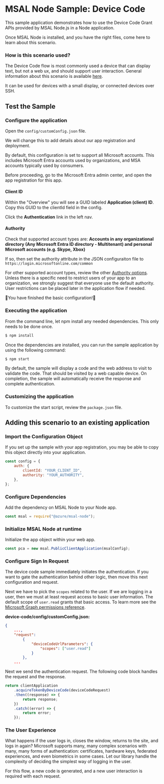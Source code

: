 # MSAL Node Sample: Device Code

This sample application demonstrates how to use the Device Code Grant APIs provided by MSAL Node.js in a Node application.

Once MSAL Node is installed, and you have the right files, come here to learn about this scenario.

### How is this scenario used?

The Device Code flow is most commonly used a device that can display text, but not a web ux, and should support user interaction. General information about this scenario is available [here](https://docs.microsoft.com/azure/active-directory/develop/v2-oauth2-device-code).

It can be used for devices with a small display, or connected devices over SSH.

## Test the Sample

### Configure the application

Open the `config/customConfig.json` file.

We will change this to add details about our app registration and deployment.

By default, this configuration is set to support all Microsoft accounts. This includes Microsoft Entra accounts used by organizations, and MSA accounts typically used by consumers.

Before proceeding, go to the Microsoft Entra admin center, and open the app registration for this app.

#### **Client ID**

Within the "Overview" you will see a GUID labeled **Application (client) ID**. Copy this GUID to the clientId field in the config.

Click the **Authentication** link in the left nav.

#### **Authority**

Check that supported account types are: **Accounts in any organizational directory (Any Microsoft Entra ID directory - Multitenant) and personal Microsoft accounts (e.g. Skype, Xbox)**

If so, then set the authority attribute in the JSON configuraiton file to `https://login.microsoftonline.com/common`

For other supported account types, review the other [Authority options](https://docs.microsoft.com/azure/active-directory/develop/msal-client-application-configuration). Unless there is a specific need to restrict users of your app to an organization, we strongly suggest that everyone use the default authority. User restrictions can be placed later in the application flow if needed.

🎉You have finished the basic configuration!🎉

### Executing the application

From the command line, let npm install any needed dependencies. This only needs to be done once.

```bash
$ npm install
```

Once the dependencies are installed, you can run the sample application by using the following command:

```bash
$ npm start
```

By default, the sample will display a code and the web address to visit to validate the code. That should be visited by a web capable device. On completion, the sample will automatically receive the response and complete authentication.

### Customizing the application

To customize the start script, review the `package.json` file.

## Adding this scenario to an existing application

### Import the Configuration Object

If you set up the sample with your app registration, you may be able to copy this object directly into your application.

```javascript
const config = {
    auth: {
        clientId: "YOUR_CLIENT_ID",
        authority: "YOUR_AUTHORITY",
    },
};
```

### Configure Dependencies

Add the dependency on MSAL Node to your Node app.

```javascript
const msal = require("@azure/msal-node");
```

### Initialize MSAL Node at runtime

Initialize the app object within your web app.

```javascript
const pca = new msal.PublicClientApplication(msalConfig);
```

### Configure Sign In Request

The device code sample immediately initiates the authentication. If you want to gate the authentication behind other logic, then move this next configuration and request.

Next we have to pick the `scopes` related to the user. If we are logging in a user, then we must at least request access to basic user information. The default scope of `user.read` grants that basic access. To learn more see the [Microsoft Graph permissions reference](https://docs.microsoft.com/graph/permissions-reference).

**device-code/config/customConfig.json:**

```json
{
    ...,
    "request":
        {
            "deviceCodeUrlParameters": {
                "scopes": ["user.read"]
            }
        },
    ...
```

Next we send the authentication request. The following code block handles the request and the response.

```javascript
return clientApplication
    .acquireTokenByDeviceCode(deviceCodeRequest)
    .then((response) => {
        return response;
    })
    .catch((error) => {
        return error;
    });
```

### The User Experience

What happens if the user logs in, closes the window, returns to the site, and logs in again? Microsoft supports many, many complex scenarios with many, many forms of authentication: certificates, hardware keys, federated experiences, and even biometrics in some cases. Let our library handle the complexity of deciding the simplest way of logging in the user.

For this flow, a new code is generated, and a new user interaction is required with each request.
